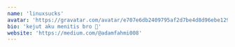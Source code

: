 ```yaml
---
name: 'linuxsucks'
avatar: 'https://gravatar.com/avatar/e707e6db2409795af2d7be4d8d96ebe129ce16dd04694277e698d698c31e5891.webp?size=256'
bio: 'kejut aku menitis bro 🧀'
website: 'https://medium.com/@adamfahmi008'
---
```

